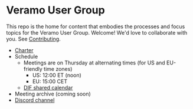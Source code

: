 # Veramo User Group
This repo is the home for content that embodies the processes and focus topics for the Veramo User Group. Welcome! We'd love to collaborate with you. See [Contributing](contributing.md).

- [Charter](charter.md)
- Schedule
    - Meetings are on Thursday at alternating times (for US and EU-friendly time zones)
        - US: 12:00 ET (noon)
        - EU: 15:00 CET
    - [DIF shared calendar](https://calendar.google.com/calendar/u/0/embed?src=decentralized.identity@gmail.com)
- Meeting archive (coming soon)
- [Discord channel](https://discord.gg/sxRSJcgh6c)
